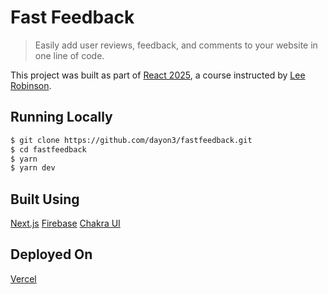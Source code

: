 # Fast Feedback

> Easily add user reviews, feedback, and comments to your website in one line of code.

This project was built as part of [React 2025](https://react2025.com), a course instructed by [Lee Robinson](https://twitter.com/leeerob).

## Running Locally

```bash
$ git clone https://github.com/dayon3/fastfeedback.git
$ cd fastfeedback
$ yarn
$ yarn dev
```

## Built Using

[Next.js](https://nextjs.org/)
[Firebase](https://firebase.com)
[Chakra UI](https://chakra-ui.com/)

## Deployed On

[Vercel](https://vercel.com)
